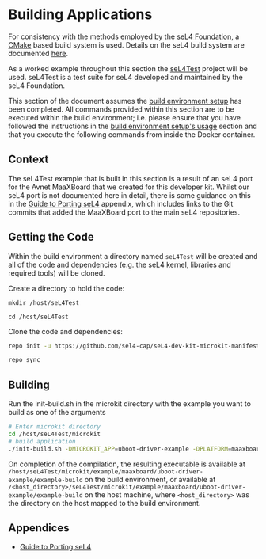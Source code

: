 # Building Applications

For consistency with the methods employed by the [seL4 Foundation](https://sel4.systems), a [CMake](https://cmake.org) based build system is used. Details on the seL4 build system are documented [here](https://docs.sel4.systems/projects/buildsystem/).

As a worked example throughout this section the [seL4Test](https://docs.sel4.systems/projects/sel4test) project will be used. seL4Test is a test suite for seL4 developed and maintained by the seL4 Foundation.

This section of the document assumes the [build environment setup](build_environment_setup.md) has been completed. All commands provided within this section are to be executed within the build environment; i.e. please ensure that you have followed the instructions in the [build environment setup's usage](build_environment_setup.md#usage) section and that you execute the following commands from inside the Docker container.

## Context

The seL4Test example that is built in this section is a result of an seL4 port for the Avnet MaaXBoard that we created for this developer kit. Whilst our seL4 port is not documented here in detail, there is some guidance on this in the [Guide to Porting seL4](appendices/guide_to_porting_sel4.md) appendix, which includes links to the Git commits that added the MaaXBoard port to the main seL4 repositories.

## Getting the Code

Within the build environment a directory named `seL4Test` will be created and all of the code and dependencies (e.g. the seL4 kernel, libraries and required tools) will be cloned.

Create a directory to hold the code:

```text
mkdir /host/seL4Test
```

```text
cd /host/seL4Test
```

Clone the code and dependencies:

```bash
repo init -u https://github.com/sel4-cap/seL4-dev-kit-microkit-manifest.git
```

```bash
repo sync
```

## Building

Run the init-build.sh in the microkit directory with the example you want to build as one of the arguments 

```bash
# Enter microkit directory
cd /host/seL4Test/microkit
# build application
./init-build.sh -DMICROKIT_APP=uboot-driver-example -DPLATFORM=maaxboard 
```

On completion of the compilation, the resulting executable is available at `/host/seL4Test/microkit/example/maaxboard/uboot-driver-example/example-build` on the build environment, or available at `/<host_directory>/seL4Test/microkit/example/maaxboard/uboot-driver-example/example-build` on the host machine, where `<host_directory>` was the directory on the host mapped to the build environment.

## Appendices

- [Guide to Porting seL4](appendices/guide_to_porting_sel4.md)
